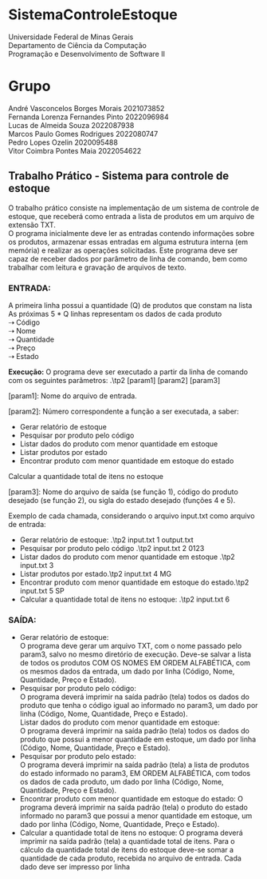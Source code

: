 # SistemaControleEstoque
Universidade Federal de Minas Gerais  
Departamento de Ciência da Computação  
Programação e Desenvolvimento de Software II

# Grupo
André Vasconcelos Borges Morais 2021073852  
Fernanda Lorenza Fernandes Pinto 2022096984  
Lucas de Almeida Souza 2022087938   
Marcos Paulo Gomes Rodrigues 2022080747  
Pedro Lopes Ozelin 2020095488  
Vitor Coimbra Pontes Maia 2022054622

## Trabalho Prático - Sistema para controle de estoque

O trabalho prático consiste na implementação de um sistema de controle de estoque, que receberá como entrada a lista de produtos em um arquivo de extensão TXT.  
O programa inicialmente deve ler as entradas contendo informações sobre os produtos, armazenar essas entradas em alguma estrutura interna (em memória) e realizar as operações solicitadas.
Este programa deve ser capaz de receber dados por parâmetro de linha de comando, bem como trabalhar com leitura e gravação de arquivos de texto.

### ENTRADA: 
A primeira linha possui a quantidade (Q) de produtos que constam na lista   
As próximas 5 * Q linhas representam os dados de cada produto  
⇢ Código  
⇢ Nome  
⇢ Quantidade  
⇢ Preço  
⇢ Estado

**Execução:** O programa deve ser executado a partir da linha de comando com os seguintes parâmetros:
.\tp2 [param1] [param2] [param3]

[param1]: Nome do arquivo de entrada.

[param2]: Número correspondente a função a ser executada, a saber:  
* Gerar relatório de estoque  
* Pesquisar por produto pelo código
* Listar dados do produto com menor quantidade em estoque
* Listar produtos por estado
* Encontrar produto com menor quantidade em estoque do estado

Calcular a quantidade total de itens no estoque

[param3]: Nome do arquivo de saída (se função 1), código do produto desejado (se função 2), ou sigla do estado desejado (funções 4 e 5).

Exemplo de cada chamada, considerando o arquivo input.txt como arquivo de entrada:
* Gerar relatório de estoque: .\tp2 input.txt 1 output.txt
* Pesquisar por produto pelo código .\tp2 input.txt 2 0123
* Listar dados do produto com menor quantidade em estoque .\tp2 input.txt 3
* Listar produtos por estado.\tp2 input.txt 4 MG
* Encontrar produto com menor quantidade em estoque do estado.\tp2 input.txt 5 SP
* Calcular a quantidade total de itens no estoque: .\tp2 input.txt 6

### SAÍDA: 

* Gerar relatório de estoque:  
O programa deve gerar um arquivo TXT, com o nome passado pelo param3, salvo no mesmo diretório de execução. Deve-se salvar a lista de todos os produtos COM OS NOMES EM ORDEM ALFABÉTICA, com os mesmos dados da entrada, um dado por linha (Código, Nome, Quantidade, Preço e Estado).  
* Pesquisar por produto pelo código:  
O programa deverá imprimir na saída padrão (tela) todos os dados do produto que tenha o código igual ao informado no param3, um dado por linha (Código, Nome, Quantidade, Preço e Estado).  
Listar dados do produto com menor quantidade em estoque:  
O programa deverá imprimir na saída padrão (tela) todos os dados do produto que possui a menor quantidade em estoque, um dado por linha (Código, Nome, Quantidade, Preço e Estado).  
* Pesquisar por produto pelo estado:  
O programa deverá imprimir na saída padrão (tela) a lista de produtos do estado informado no param3, EM ORDEM ALFABÉTICA, com todos os dados de cada produto, um dado por linha (Código, Nome, Quantidade, Preço e Estado).
* Encontrar produto com menor quantidade em estoque do estado:
O programa deverá imprimir na saída padrão (tela) o produto do estado informado no param3 que possui a menor quantidade em estoque, um dado por linha (Código, Nome, Quantidade, Preço e Estado).
* Calcular a quantidade total de itens no estoque:
O programa deverá imprimir na saída padrão (tela) a quantidade total de itens. Para o cálculo da quantidade total de itens do estoque deve-se somar a quantidade de cada produto, recebida no arquivo de entrada.
Cada dado deve ser impresso por linha
